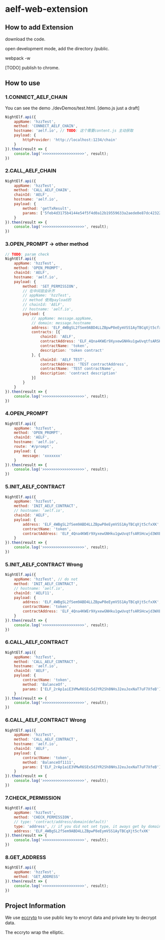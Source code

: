 # aelf-web-extension

## How to add Extension

download the code.

open development mode, add the directory /public.

webpack -w

[TODO] publish to chrome.

## How to use

### 1.CONNECT_AELF_CHAIN

You can see the demo ./devDemos/test.html. [demo.js just a draft]

```javascript
NightElf.api({
    appName: 'hzzTest',
    method: 'CONNECT_AELF_CHAIN',
    hostname: 'aelf.io', // TODO: 这个需要content.js 主动获取
    payload: {
        httpProvider: 'http://localhost:1234/chain'
    }
}).then(result => {
    console.log('>>>>>>>>>>>>>>>>>>>', result);
})
```

### 2.CALL_AELF_CHAIN

```javascript
NightElf.api({
    appName: 'hzzTest',
    method: 'CALL_AELF_CHAIN',
    chainId: 'AELF',
    hostname: 'aelf.io',
    payload: {
        method: 'getTxResult',
        params: ['5feb4d3175b4144e54f5f4d0a12b19559633a2aede0e87dc42322efe1aac12c9']
    }
}).then(result => {
    console.log('>>>>>>>>>>>>>>>>>>>', result);
})
```

### 3.OPEN_PROMPT -> other method

```javascript
// TODO: param check
NightElf.api({
    appName: 'hzzTest',
    method: 'OPEN_PROMPT',
    chainId: 'AELF',
    hostname: 'aelf.io',
    payload: {
        method: 'SET_PERMISSION',
        // 在中间层会补齐
        // appName: 'hzzTest',
        // method 使用payload的
        // chainId: 'AELF',
        // hostname: 'aelf.io',
        payload: {
            // appName: message.appName,
            // domain: message.hostname
            address: 'ELF_4WBgSL2fSem9ABD4LLZBpwP8eEymVSS1AyTBCqXjt5cfxXK',
            contracts: [{
                chainId: 'AELF',
                contractAddress: 'ELF_4Qna4KWEr9XyxewGNHku1gwUvqtfsARSHcwjd3WXBpLw9Yx',
                contractName: 'token',
                description: 'token contract'
            }, {
                chainId: 'AELF TEST',
                contractAddress: 'TEST contractAddress',
                contractName: 'TEST contractName',
                description: 'contract description'
            }]
        }
    }
}).then(result => {
    console.log('>>>>>>>>>>>>>>>>>>>', result);
})
```

### 4.OPEN_PROMPT

```javascript
NightElf.api({
    appName: 'hzzTest',
    method: 'OPEN_PROMPT',
    chainId: 'AELF',
    hostname: 'aelf.io',
    route: '#/prompt',
    payload: {
        message: 'xxxxxxx'
    }
}).then(result => {
    console.log('>>>>>>>>>>>>>>>>>>>', result);
})
```

### 5.INIT_AELF_CONTRACT

```javascript
NightElf.api({
    appName: 'hzzTest',
    method: 'INIT_AELF_CONTRACT',
    // hostname: 'aelf.io',
    chainId: 'AELF',
    payload: {
        address: 'ELF_4WBgSL2fSem9ABD4LLZBpwP8eEymVSS1AyTBCqXjt5cfxXK',
        contractName: 'token',
        contractAddress: 'ELF_4Qna4KWEr9XyxewGNHku1gwUvqtfsARSHcwjd3WXBpLw9Yx'
    }
}).then(result => {
    console.log('>>>>>>>>>>>>>>>>>>>', result);
})
```

### 5.INIT_AELF_CONTRACT Wrong

```javascript
NightElf.api({
    appName: 'hzzTest', // do not
    method: 'INIT_AELF_CONTRACT',
    // hostname: 'aelf.io',
    chainId: 'AELF11',
    payload: {
        address: 'ELF_4WBgSL2fSem9ABD4LLZBpwP8eEymVSS1AyTBCqXjt5cfxXK',
        contractName: 'token',
        contractAddress: 'ELF_4Qna4KWEr9XyxewGNHku1gwUvqtfsARSHcwjd3WXBpLw9Yx'
    }
}).then(result => {
    console.log('>>>>>>>>>>>>>>>>>>>', result);
})
```

### 6.CALL_AELF_CONTRACT

```javascript
NightElf.api({
    appName: 'hzzTest',
    method: 'CALL_AELF_CONTRACT',
    hostname: 'aelf.io',
    chainId: 'AELF',
    payload: {
        contractName: 'token',
        method: 'BalanceOf',
        params: ['ELF_2rAp1aiE3VMwR6SEx5dJYR2Sh8NHsJ2euJoxNaT7uF7XfeB']
    }
}).then(result => {
    console.log('>>>>>>>>>>>>>>>>>>>', result);
})
```

### 6.CALL_AELF_CONTRACT Wrong

```javascript
NightElf.api({
    appName: 'hzzTest',
    method: 'CALL_AELF_CONTRACT',
    hostname: 'aelf.io',
    chainId: 'AELF',
    payload: {
        contractName: 'token',
        method: 'BalanceOf1111',
        params: ['ELF_2rAp1aiE3VMwR6SEx5dJYR2Sh8NHsJ2euJoxNaT7uF7XfeB']
    }
}).then(result => {
    console.log('>>>>>>>>>>>>>>>>>>>', result);
})
```

### 7.CHECK_PERMISSION

```javascript
NightElf.api({
    appName: 'hzzTest',
    method: 'CHECK_PERMISSION',
    // type: 'contract/address/domain(default)'
    type: 'address', // if you did not set type, it aways get by domain.
    address: 'ELF_4WBgSL2fSem9ABD4LLZBpwP8eEymVSS1AyTBCqXjt5cfxXK'
}).then(result => {
    console.log('>>>>>>>>>>>>>>>>>>>', result);
})
```

### 8.GET_ADDRESS

```javascript
NightElf.api({
    appName: 'hzzTest',
    method: 'GET_ADDRESS'
}).then(result => {
    console.log('>>>>>>>>>>>>>>>>>>>', result);
})
```

## Project Information

We use [eccryto](https://github.com/bitchan/eccrypto) to use public key to  encryt data and private key to decrypt data.

The eccryto wrap the elliptic.